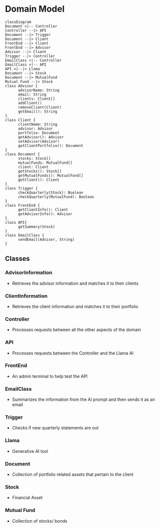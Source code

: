 # Domain Model
```mermaid
classDiagram
Document <|-- Controller
Controller --|> API
Document --|> Trigger
Document --|> Client
FrontEnd --|> Client
FrontEnd --|> Advisor
Advisor --|> Client
Trigger --|> Controller 
EmailClass <|-- Controller
EmailClass <|-- API
API <|--|> Llama
Document --|> Stock
Document --|> MutualFund
Mutual Fund --|> Stock
class Advisor {
      advisorName: String
      email: String
      clients: Client[]
      addClient()
      removeClient(Client)
      getEmail(): String
}
class Client {
      clientName: String
      advisor: Advisor
      portfolio: Document
      getAdvisor(): Advisor
      setAdvisor(Advisor)
      getClientPortfolio(): Document
}
class Document {
      stocks: Stock[]
      mutualFunds: MutualFund[]
      client: Client
      getStocks(): Stock[]
      getMutualFunds(): MutualFund[]
      getClient(): Client
}
class Trigger {
      checkQuarterly(Stock): Boolean
      checkQuarterly(MutualFund): Boolean
}
class FrontEnd {
      getClientInfo(): Client
      getAdvisorInfo(): Advisor
}
class API{
      getSummary(Stock)
}
class EmailClass {
      sendEmail(Advisor, String)
}

```


## Classes
### AdvisorInformation
- Retrieves the advisor information and matches it to their clients
### ClientInformation
- Retrieves the client information and matches it to their portfolio
### Controller
- Processes requests between all the other aspects of the domain
### API
- Processes requests between the Controller and the Llama AI
### FrontEnd
- An admin terminal to help test the API
### EmailClass
- Summarizes the information from the AI prompt and then sends it as an email
### Trigger
- Checks if new quarterly statements are out
### Llama 
- Generative AI tool
### Document
- Collection of portfolio related assets that pertain to the client
### Stock
- Financial Asset
### Mutual Fund
- Collection of stocks/ bonds
